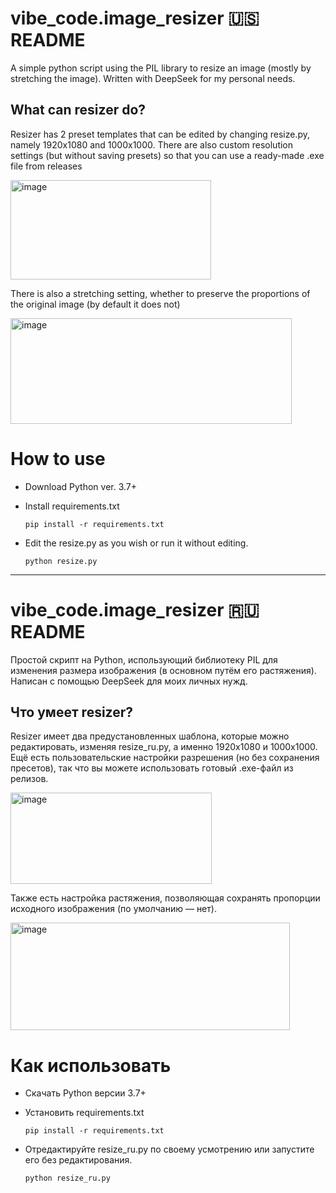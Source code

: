 # vibe_code.image_resizer 🇺🇸 README
A simple python script using the PIL library to resize an image (mostly by stretching the image). Written with DeepSeek for my personal needs.


## What can resizer do?

Resizer has 2 preset templates that can be edited by changing resize.py, namely 1920x1080 and 1000x1000. There are also custom resolution settings (but without saving presets) so that you can use a ready-made .exe file from releases

<img width="321" height="159" alt="image" src="https://github.com/user-attachments/assets/502f11e5-c7ea-4133-9dc8-236d2c2df826" />

There is also a stretching setting, whether to preserve the proportions of the original image (by default it does not)

<img width="450" height="169" alt="image" src="https://github.com/user-attachments/assets/6d213774-0f6e-4512-8bd4-f12b8e75cb9a" />

# How to use
* Download Python ver. 3.7+

* Install requirements.txt 

  ```pip install -r requirements.txt```

* Edit the resize.py as you wish or run it without editing.

  ```python resize.py```
  
_________

# vibe_code.image_resizer 🇷🇺 README
Простой скрипт на Python, использующий библиотеку PIL для изменения размера изображения (в основном путём его растяжения). Написан с помощью DeepSeek для моих личных нужд.


## Что умеет resizer?

Resizer имеет два предустановленных шаблона, которые можно редактировать, изменяя resize_ru.py, а именно 1920x1080 и 1000x1000. Ещё есть пользовательские настройки разрешения (но без сохранения пресетов), так что вы можете использовать готовый .exe-файл из релизов.

<img width="322" height="146" alt="image" src="https://github.com/user-attachments/assets/c468ade2-f29d-41f9-a4bd-c2da1257a6ac" />

Также есть настройка растяжения, позволяющая сохранять пропорции исходного изображения (по умолчанию — нет).

<img width="447" height="172" alt="image" src="https://github.com/user-attachments/assets/0b5202ac-b387-43a1-8ba0-64bcb656f9b0" />

# Как использовать
* Скачать Python версии 3.7+

* Установить requirements.txt

  ```pip install -r requirements.txt```

* Отредактируйте resize_ru.py по своему усмотрению или запустите его без редактирования.

  ```python resize_ru.py```
